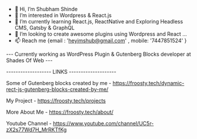 - 👋 Hi, I’m Shubham Shinde
- 👀 I’m interested in Wordpress & React.js
- 🌱 I’m currently learning React.js, ReactNative and Exploring Headless CMS, Gatsby & GraphQL
- 💞️ I’m looking to create awesome plugins using Wordpress and React ...
- 📫 Reach me {email : 'heyimshub@gmail.com' , mobile: '7447851524' }

--- Currently working as WordPress Plugin & Gutenberg Blocks developer at Shades Of Web ---



------------------- LINKS --------------------

Some of Gutenberg blocks created by me - https://froosty.tech/dynamic-rect-js-gutenberg-blocks-created-by-me/

My Project - https://froosty.tech/projects

More About Me - https://froosty.tech/about/

Youtube Channel - https://www.youtube.com/channel/UC5r-zX2s77Wd7H_MrRKTfKg
